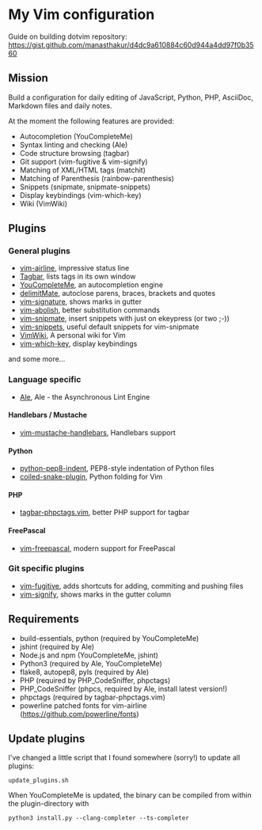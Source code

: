 # My Vim configuration

Guide on building dotvim repository: <https://gist.github.com/manasthakur/d4dc9a610884c60d944a4dd97f0b3560>

## Mission

Build a configuration for daily editing of JavaScript, Python, PHP, AsciiDoc,
Markdown files and daily notes.

At the moment the following features are provided:

- Autocompletion (YouCompleteMe)
- Syntax linting and checking (Ale)
- Code structure browsing (tagbar)
- Git support (vim-fugitive & vim-signify)
- Matching of XML/HTML tags (matchit)
- Matching of Parenthesis (rainbow-parenthesis)
- Snippets (snipmate, snipmate-snippets)
- Display keybindings (vim-which-key)
- Wiki (VimWiki)

## Plugins

### General plugins

- [vim-airline](https://github.com/vim-airline/vim-airline), impressive status
  line
- [Tagbar](https://github.com/majutsushi/tagbar), lists tags in its own window
- [YouCompleteMe](https://github.com/Valloric/YouCompleteMe), an autocompletion
  engine
- [delimitMate](https://github.com/Raimondi/delimitMate), autoclose parens,
  braces, brackets and quotes
- [vim-signature](https://github.com/kshenoy/vim-signature), shows marks in
  gutter
- [vim-abolish](https://github.com/tpope/tpope-vim-abolish.git), better
  substitution commands
- [vim-snipmate](https://github.com/garbas/vim-snipmate), insert snippets with
  just on ekeypress (or two ;-))
- [vim-snippets](https://github.com/honza/vim-snippets), useful default snippets
  for vim-snipmate
- [VimWiki](https://github.com/vimwiki/vimwiki), A personal wiki for Vim
- [vim-which-key](https://github.com/liuchengxu/vim-which-key), display
  keybindings

and some more...

### Language specific

- [Ale](https://github.com/w0rp/ale), Ale - the Asynchronous Lint Engine

#### Handlebars / Mustache

- [vim-mustache-handlebars](https://github.com/mustache/vim-mustache-handlebars),
  Handlebars support

#### Python

- [python-pep8-indent](https://github.com/Vimjas/vim-python-pep8-indent),
  PEP8-style indentation of Python files
- [coiled-snake-plugin](https://github.com/kalekundert/vim-coiled-snake), Python
  folding for Vim

#### PHP

- [tagbar-phpctags.vim](https://github.com/vim-php/tagbar-phpctags.vim), better
  PHP support for tagbar

#### FreePascal

- [vim-freepascal](https://github.com/boeckmann/vim-freepascal), modern support
  for FreePascal

### Git specific plugins

- [vim-fugitive](https://github.com/tpope/vim-fugitive), adds shortcuts for
  adding, commiting and pushing files
- [vim-signify](https://github.com/mhinz/vim-signify), shows marks in the
  gutter column

## Requirements

- build-essentials, python (required by YouCompleteMe)
- jshint (required by Ale)
- Node.js and npm (YouCompleteMe, jshint)
- Python3 (required by Ale, YouCompleteMe)
- flake8, autopep8, pyls (required by Ale)
- PHP (required by PHP_CodeSniffer, phpctags)
- PHP_CodeSniffer (phpcs, required by Ale, install latest version!)
- phpctags (required by tagbar-phpctags.vim)
- powerline patched fonts for vim-airline (<https://github.com/powerline/fonts>)

## Update plugins

I've changed a little script that I found somewhere (sorry!) to update all
plugins:

```
update_plugins.sh
```

When YouCompleteMe is updated, the binary can be compiled from within the
plugin-directory with

```
python3 install.py --clang-completer --ts-completer
```

